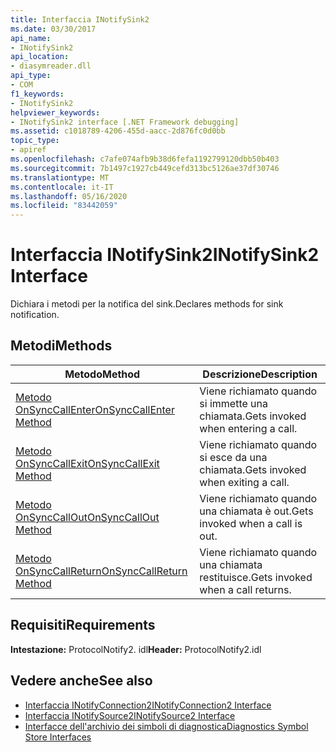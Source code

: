 ```yaml
---
title: Interfaccia INotifySink2
ms.date: 03/30/2017
api_name:
- INotifySink2
api_location:
- diasymreader.dll
api_type:
- COM
f1_keywords:
- INotifySink2
helpviewer_keywords:
- INotifySink2 interface [.NET Framework debugging]
ms.assetid: c1018789-4206-455d-aacc-2d876fc0d0bb
topic_type:
- apiref
ms.openlocfilehash: c7afe074afb9b38d6fefa1192799120dbb50b403
ms.sourcegitcommit: 7b1497c1927cb449cefd313bc5126ae37df30746
ms.translationtype: MT
ms.contentlocale: it-IT
ms.lasthandoff: 05/16/2020
ms.locfileid: "83442059"
---
```

# <a name="inotifysink2-interface"></a><span data-ttu-id="c624e-102">Interfaccia INotifySink2</span><span class="sxs-lookup"><span data-stu-id="c624e-102">INotifySink2 Interface</span></span>
<span data-ttu-id="c624e-103">Dichiara i metodi per la notifica del sink.</span><span class="sxs-lookup"><span data-stu-id="c624e-103">Declares methods for sink notification.</span></span>  
  
## <a name="methods"></a><span data-ttu-id="c624e-104">Metodi</span><span class="sxs-lookup"><span data-stu-id="c624e-104">Methods</span></span>  
  
|<span data-ttu-id="c624e-105">Metodo</span><span class="sxs-lookup"><span data-stu-id="c624e-105">Method</span></span>|<span data-ttu-id="c624e-106">Descrizione</span><span class="sxs-lookup"><span data-stu-id="c624e-106">Description</span></span>|  
|------------|-----------------|  
|[<span data-ttu-id="c624e-107">Metodo OnSyncCallEnter</span><span class="sxs-lookup"><span data-stu-id="c624e-107">OnSyncCallEnter Method</span></span>](inotifysink2-onsynccallenter-method.md)|<span data-ttu-id="c624e-108">Viene richiamato quando si immette una chiamata.</span><span class="sxs-lookup"><span data-stu-id="c624e-108">Gets invoked when entering a call.</span></span>|  
|[<span data-ttu-id="c624e-109">Metodo OnSyncCallExit</span><span class="sxs-lookup"><span data-stu-id="c624e-109">OnSyncCallExit Method</span></span>](inotifysink2-onsynccallexit-method.md)|<span data-ttu-id="c624e-110">Viene richiamato quando si esce da una chiamata.</span><span class="sxs-lookup"><span data-stu-id="c624e-110">Gets invoked when exiting a call.</span></span>|  
|[<span data-ttu-id="c624e-111">Metodo OnSyncCallOut</span><span class="sxs-lookup"><span data-stu-id="c624e-111">OnSyncCallOut Method</span></span>](inotifysink2-onsynccallout-method.md)|<span data-ttu-id="c624e-112">Viene richiamato quando una chiamata è out.</span><span class="sxs-lookup"><span data-stu-id="c624e-112">Gets invoked when a call is out.</span></span>|  
|[<span data-ttu-id="c624e-113">Metodo OnSyncCallReturn</span><span class="sxs-lookup"><span data-stu-id="c624e-113">OnSyncCallReturn Method</span></span>](inotifysink2-onsynccallreturn-method.md)|<span data-ttu-id="c624e-114">Viene richiamato quando una chiamata restituisce.</span><span class="sxs-lookup"><span data-stu-id="c624e-114">Gets invoked when a call returns.</span></span>|  
  
## <a name="requirements"></a><span data-ttu-id="c624e-115">Requisiti</span><span class="sxs-lookup"><span data-stu-id="c624e-115">Requirements</span></span>  
 <span data-ttu-id="c624e-116">**Intestazione:** ProtocolNotify2. idl</span><span class="sxs-lookup"><span data-stu-id="c624e-116">**Header:** ProtocolNotify2.idl</span></span>  
  
## <a name="see-also"></a><span data-ttu-id="c624e-117">Vedere anche</span><span class="sxs-lookup"><span data-stu-id="c624e-117">See also</span></span>

- [<span data-ttu-id="c624e-118">Interfaccia INotifyConnection2</span><span class="sxs-lookup"><span data-stu-id="c624e-118">INotifyConnection2 Interface</span></span>](inotifyconnection2-interface.md)
- [<span data-ttu-id="c624e-119">Interfaccia INotifySource2</span><span class="sxs-lookup"><span data-stu-id="c624e-119">INotifySource2 Interface</span></span>](inotifysource2-interface.md)
- [<span data-ttu-id="c624e-120">Interfacce dell'archivio dei simboli di diagnostica</span><span class="sxs-lookup"><span data-stu-id="c624e-120">Diagnostics Symbol Store Interfaces</span></span>](diagnostics-symbol-store-interfaces.md)
